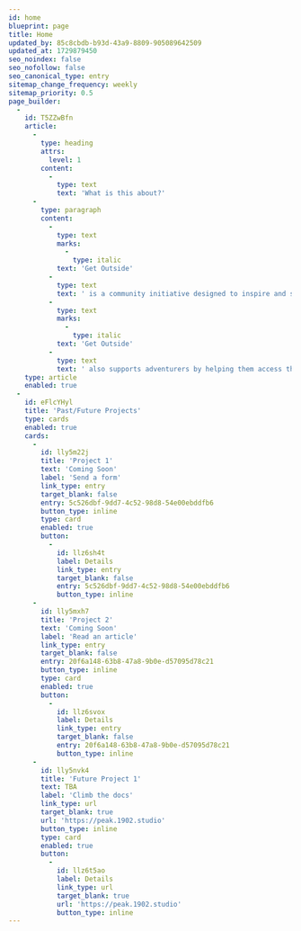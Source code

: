 ```yaml
---
id: home
blueprint: page
title: Home
updated_by: 85c8cbdb-b93d-43a9-8809-905089642509
updated_at: 1729879450
seo_noindex: false
seo_nofollow: false
seo_canonical_type: entry
sitemap_change_frequency: weekly
sitemap_priority: 0.5
page_builder:
  -
    id: T5ZZwBfn
    article:
      -
        type: heading
        attrs:
          level: 1
        content:
          -
            type: text
            text: 'What is this about?'
      -
        type: paragraph
        content:
          -
            type: text
            marks:
              -
                type: italic
            text: 'Get Outside'
          -
            type: text
            text: ' is a community initiative designed to inspire and support individuals in human-powered outdoor adventures. Whether tackling unique, challenging multi-day journeys or gathering a group for local outings, it encourages all skill levels to embrace the outdoors and a lifestyle of activity, wellness, and nature. '
          -
            type: text
            marks:
              -
                type: italic
            text: 'Get Outside'
          -
            type: text
            text: ' also supports adventurers by helping them access the resources they need to make their adventures a success, while fostering a community that values the joy and empowerment of outdoor exploration.'
    type: article
    enabled: true
  -
    id: eFlcYHyl
    title: 'Past/Future Projects'
    type: cards
    enabled: true
    cards:
      -
        id: lly5m22j
        title: 'Project 1'
        text: 'Coming Soon'
        label: 'Send a form'
        link_type: entry
        target_blank: false
        entry: 5c526dbf-9dd7-4c52-98d8-54e00ebddfb6
        button_type: inline
        type: card
        enabled: true
        button:
          -
            id: llz6sh4t
            label: Details
            link_type: entry
            target_blank: false
            entry: 5c526dbf-9dd7-4c52-98d8-54e00ebddfb6
            button_type: inline
      -
        id: lly5mxh7
        title: 'Project 2'
        text: 'Coming Soon'
        label: 'Read an article'
        link_type: entry
        target_blank: false
        entry: 20f6a148-63b8-47a8-9b0e-d57095d78c21
        button_type: inline
        type: card
        enabled: true
        button:
          -
            id: llz6svox
            label: Details
            link_type: entry
            target_blank: false
            entry: 20f6a148-63b8-47a8-9b0e-d57095d78c21
            button_type: inline
      -
        id: lly5nvk4
        title: 'Future Project 1'
        text: TBA
        label: 'Climb the docs'
        link_type: url
        target_blank: true
        url: 'https://peak.1902.studio'
        button_type: inline
        type: card
        enabled: true
        button:
          -
            id: llz6t5ao
            label: Details
            link_type: url
            target_blank: true
            url: 'https://peak.1902.studio'
            button_type: inline
---
```

